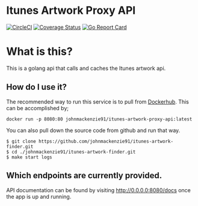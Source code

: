# Itunes Artwork Proxy API

[![CircleCI](https://circleci.com/gh/johnmackenzie91/itunes-artwork-finder/tree/master.svg?style=svg)](https://circleci.com/gh/johnmackenzie91/itunes-artwork-finder/tree/master)
[![Coverage Status](https://coveralls.io/repos/github/johnmackenzie91/itunes-artwork-finder/badge.svg?branch=master)](https://coveralls.io/github/johnmackenzie91/itunes-artwork-finder?branch=master)
[![Go Report Card](https://goreportcard.com/badge/github.com/johnmackenzie91/itunes-artwork-finder)](https://goreportcard.com/report/github.com/johnmackenzie91/itunes-artwork-finder)

# What is this?
This is a golang api that calls and caches the Itunes artwork api.

## How do I use it?
The recommended way to run this service is to pull from [Dockerhub](https://hub.docker.com/repository/docker/johnmackenzie91/itunes-artwork-proxy-api).
This can be accomplished by;
```shell
docker run -p 8080:80 johnmackenzie91/itunes-artwork-proxy-api:latest
```

You can also pull down the source code from github and run that way.

```shell script
$ git clone https://github.com/johnmackenzie91/itunes-artwork-finder.git
$ cd ./johnmackenzie91/itunes-artwork-finder.git
$ make start logs
```

## Which endpoints are currently provided.
API documentation can be found by visiting http://0.0.0.0:8080/docs once the app is up and running.
